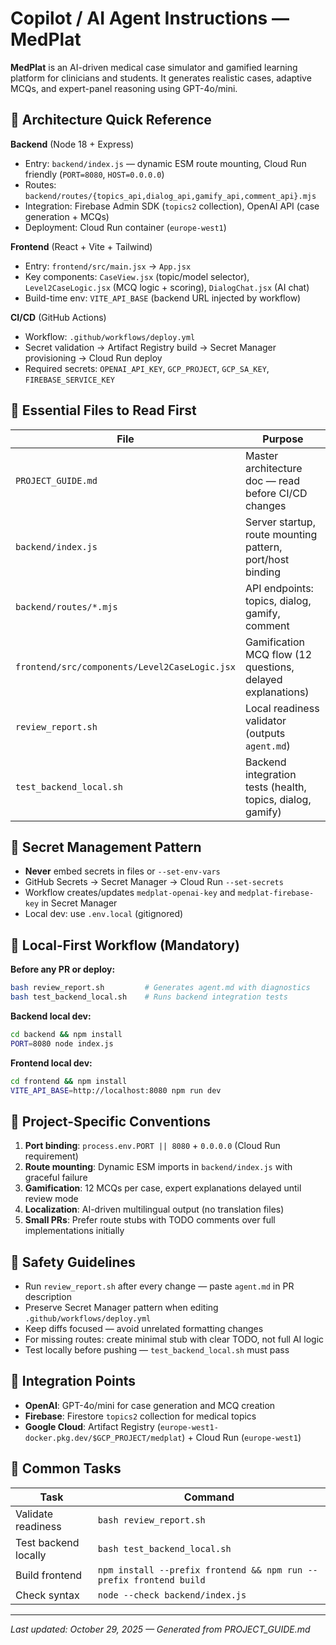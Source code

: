 # Copilot / AI Agent Instructions — MedPlat

**MedPlat** is an AI-driven medical case simulator and gamified learning platform for clinicians and students. It generates realistic cases, adaptive MCQs, and expert-panel reasoning using GPT-4o/mini.

## 🎯 Architecture Quick Reference

**Backend** (Node 18 + Express)
- Entry: `backend/index.js` — dynamic ESM route mounting, Cloud Run friendly (`PORT=8080`, `HOST=0.0.0.0`)
- Routes: `backend/routes/{topics_api,dialog_api,gamify_api,comment_api}.mjs`
- Integration: Firebase Admin SDK (`topics2` collection), OpenAI API (case generation + MCQs)
- Deployment: Cloud Run container (`europe-west1`)

**Frontend** (React + Vite + Tailwind)
- Entry: `frontend/src/main.jsx` → `App.jsx`
- Key components: `CaseView.jsx` (topic/model selector), `Level2CaseLogic.jsx` (MCQ logic + scoring), `DialogChat.jsx` (AI chat)
- Build-time env: `VITE_API_BASE` (backend URL injected by workflow)

**CI/CD** (GitHub Actions)
- Workflow: `.github/workflows/deploy.yml`
- Secret validation → Artifact Registry build → Secret Manager provisioning → Cloud Run deploy
- Required secrets: `OPENAI_API_KEY`, `GCP_PROJECT`, `GCP_SA_KEY`, `FIREBASE_SERVICE_KEY`

## 🧰 Essential Files to Read First

| File | Purpose |
|------|---------|
| `PROJECT_GUIDE.md` | Master architecture doc — read before CI/CD changes |
| `backend/index.js` | Server startup, route mounting pattern, port/host binding |
| `backend/routes/*.mjs` | API endpoints: topics, dialog, gamify, comment |
| `frontend/src/components/Level2CaseLogic.jsx` | Gamification MCQ flow (12 questions, delayed explanations) |
| `review_report.sh` | Local readiness validator (outputs `agent.md`) |
| `test_backend_local.sh` | Backend integration tests (health, topics, dialog, gamify) |

## 🔐 Secret Management Pattern

- **Never** embed secrets in files or `--set-env-vars`
- GitHub Secrets → Secret Manager → Cloud Run `--set-secrets`
- Workflow creates/updates `medplat-openai-key` and `medplat-firebase-key` in Secret Manager
- Local dev: use `.env.local` (gitignored)

## 🧪 Local-First Workflow (Mandatory)

**Before any PR or deploy:**
```bash
bash review_report.sh         # Generates agent.md with diagnostics
bash test_backend_local.sh    # Runs backend integration tests
```

**Backend local dev:**
```bash
cd backend && npm install
PORT=8080 node index.js
```

**Frontend local dev:**
```bash
cd frontend && npm install
VITE_API_BASE=http://localhost:8080 npm run dev
```

## 📐 Project-Specific Conventions

1. **Port binding**: `process.env.PORT || 8080` + `0.0.0.0` (Cloud Run requirement)
2. **Route mounting**: Dynamic ESM imports in `backend/index.js` with graceful failure
3. **Gamification**: 12 MCQs per case, expert explanations delayed until review mode
4. **Localization**: AI-driven multilingual output (no translation files)
5. **Small PRs**: Prefer route stubs with TODO comments over full implementations initially

## 🚨 Safety Guidelines

- Run `review_report.sh` after every change — paste `agent.md` in PR description
- Preserve Secret Manager pattern when editing `.github/workflows/deploy.yml`
- Keep diffs focused — avoid unrelated formatting changes
- For missing routes: create minimal stub with clear TODO, not full AI logic
- Test locally before pushing — `test_backend_local.sh` must pass

## 📡 Integration Points

- **OpenAI**: GPT-4o/mini for case generation and MCQ creation
- **Firebase**: Firestore `topics2` collection for medical topics
- **Google Cloud**: Artifact Registry (`europe-west1-docker.pkg.dev/$GCP_PROJECT/medplat`) + Cloud Run (`europe-west1`)

## 🧩 Common Tasks

| Task | Command |
|------|---------|
| Validate readiness | `bash review_report.sh` |
| Test backend locally | `bash test_backend_local.sh` |
| Build frontend | `npm install --prefix frontend && npm run --prefix frontend build` |
| Check syntax | `node --check backend/index.js` |

---
*Last updated: October 29, 2025 — Generated from PROJECT_GUIDE.md*
